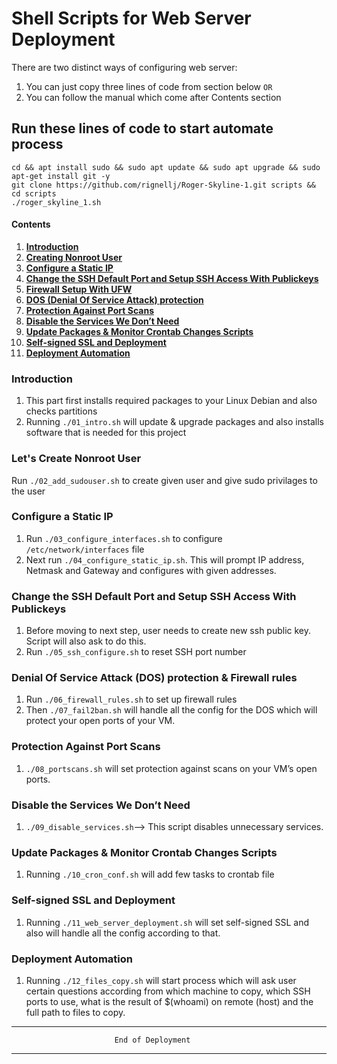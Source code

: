 # Shell Scripts for Web Server Deployment

There are two distinct ways of configuring web server:
1. You can just copy three lines of code from section below `OR`
2. You can follow the manual which come after Contents section

## Run these lines of code to start automate process

```
cd && apt install sudo && sudo apt update && sudo apt upgrade && sudo apt-get install git -y
git clone https://github.com/rignellj/Roger-Skyline-1.git scripts && cd scripts
./roger_skyline_1.sh
```

#### Contents

1.  [**Introduction**](#introduction)
2.  [**Creating Nonroot User**](#adduser)
3.  [**Configure a Static IP**](#staticIP)
4.  [**Change the SSH Default Port and Setup SSH Access With Publickeys**](#sshPubkey)
5.  [**Firewall Setup With UFW**](#ufw)
6.  [**DOS (Denial Of Service Attack) protection**](#DOS)
7.  [**Protection Against Port Scans**](#portScans)
8.  [**Disable the Services We Don’t Need**](#DisableServices)
9.  [**Update Packages & Monitor Crontab Changes Scripts**](#cronScript)
10. [**Self-signed SSL and Deployment**](#SSL)
11. [**Deployment Automation**](#automate)

### Introduction <a id="introduction"></a>
1. This part first installs required packages to your Linux Debian and also checks partitions
2. Running `./01_intro.sh` will update & upgrade packages and also installs software
that is needed for this project

### Let's Create Nonroot User <a id="adduser"></a>
Run `./02_add_sudouser.sh` to create given user and give sudo privilages to the user

### Configure a Static IP <a id="staticIP"></a>
1. Run `./03_configure_interfaces.sh` to configure `/etc/network/interfaces` file
2. Next run `./04_configure_static_ip.sh`. This will prompt IP address, Netmask and Gateway and configures with given addresses.

### Change the SSH Default Port and Setup SSH Access With Publickeys <a id="sshPubkey"></a>
1. Before moving to next step, user needs to create new ssh public key. Script will also ask to do this.
2. Run `./05_ssh_configure.sh` to reset SSH port number

### Denial Of Service Attack (DOS) protection & Firewall rules <a id="DOS"></a>
1. Run `./06_firewall_rules.sh` to set up firewall rules
2. Then `./07_fail2ban.sh` will handle all the config for the DOS which will protect your open ports of your VM.

### Protection Against Port Scans <a id="portScans"></a>
1. `./08_portscans.sh` will set protection against scans on your VM’s open ports.

### Disable the Services We Don’t Need <a id="DisableServices"></a>
1. `./09_disable_services.sh`--> This script disables unnecessary services.

### Update Packages & Monitor Crontab Changes Scripts <a id="cronScript"></a>
1. Running `./10_cron_conf.sh` will add few tasks to crontab file

### Self-signed SSL and Deployment <a id="SSL"></a>
1. Running `./11_web_server_deployment.sh` will set self-signed SSL and also will handle all the config according to that.

### Deployment Automation <a id="automate"></a>
1. Running `./12_files_copy.sh` will start process which will ask user certain questions according from which machine to copy, which SSH ports to use, what is the result of $(whoami) on remote (host) and the full path to files to copy.


***************************************************************************************************************************************
                           End of Deployment
***************************************************************************************************************************************
